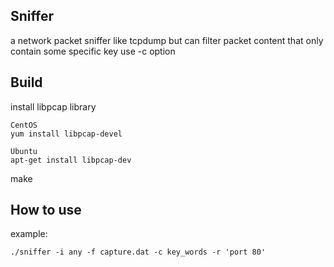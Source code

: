 ## Sniffer

a network packet sniffer like tcpdump but can filter packet content that only contain some specific key use -c option

## Build

install libpcap library

	CentOS
	yum install libpcap-devel

	Ubuntu
	apt-get install libpcap-dev
	
make 

## How to use

example: 

	./sniffer -i any -f capture.dat -c key_words -r 'port 80'

